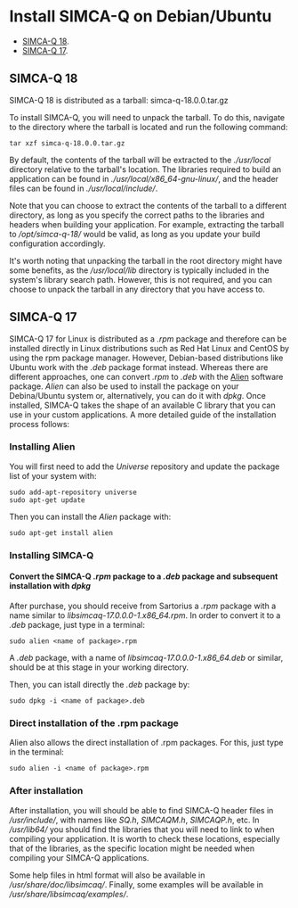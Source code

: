 # Install SIMCA-Q on Debian/Ubuntu

- [SIMCA-Q 18](#simca-q-18).
- [SIMCA-Q 17](#simca-q-17).

## SIMCA-Q 18

SIMCA-Q 18 is distributed as a tarball: simca-q-18.0.0.tar.gz

To install SIMCA-Q, you will need to unpack the tarball. To do this, navigate to the directory where the tarball is located and run the following command:
```
tar xzf simca-q-18.0.0.tar.gz
```

By default, the contents of the tarball will be extracted to the *./usr/local* directory relative to the tarball's location. The libraries required to build an application can be found in *./usr/local/x86_64-gnu-linux/*, and the header files can be found in *./usr/local/include/*.

Note that you can choose to extract the contents of the tarball to a different directory, as long as you specify the correct paths to the libraries and headers when building your application. For example, extracting the tarball to */opt/simca-q-18/* would be valid, as long as you update your build configuration accordingly.

It's worth noting that unpacking the tarball in the root directory might have some benefits, as the */usr/local/lib* directory is typically included in the system's library search path. However, this is not required, and you can choose to unpack the tarball in any directory that you have access to.

## SIMCA-Q 17

SIMCA-Q 17 for Linux is distributed as a *.rpm* package and therefore can be installed directly in Linux distributions such as Red Hat Linux and CentOS by using the rpm package manager. However, Debian-based distributions like Ubuntu work
with the *.deb* package format instead. Whereas there are different approaches, one can convert *.rpm* to *.deb* with the [Alien](https://wiki.debian.org/Alien) software package. *Alien* can also be used to install the package on
your Debina/Ubuntu system or, alternatively, you can do it with *dpkg*. Once installed, SIMCA-Q takes the shape of an available C library that you can use in your custom applications.
A more detailed guide of the installation process follows:

### Installing Alien

You will first need to add the *Universe* repository and update the package list of your system with:
```
sudo add-apt-repository universe
sudo apt-get update
```

Then you can install the *Alien* package with:
```
sudo apt-get install alien
```

### Installing SIMCA-Q

#### Convert the SIMCA-Q *.rpm* package to a *.deb* package and subsequent installation with *dpkg*

After purchase, you should receive from Sartorius a *.rpm* package with a name similar to *libsimcaq-17.0.0.0-1.x86_64.rpm*. In order to convert it to a *.deb* package, just type in a terminal:
```
sudo alien <name of package>.rpm
```
A *.deb* package, with a name of *libsimcaq-17.0.0.0-1.x86_64.deb* or similar, should be at this stage in your working directory.

Then, you can istall directly the *.deb* package by:
```
sudo dpkg -i <name of package>.deb
```

### Direct installation of the .rpm package

Alien also allows the direct installation of .rpm packages. For this, just type in the terminal:
```
sudo alien -i <name of package>.rpm
```

### After installation

After installation, you will should be able to find SIMCA-Q header files in */usr/include/*, with names like *SQ.h*, *SIMCAQM.h*, *SIMCAQP.h*, etc. In */usr/lib64/* you should find the libraries that you will need to link to when compiling your application. It is worth to check these locations, especially that of the libraries, as the specific location might be needed when compiling your SIMCA-Q applications.

Some help files in html format will also be available in */usr/share/doc/libsimcaq/*. Finally, some examples will be available in */usr/share/libsimcaq/examples/*. 